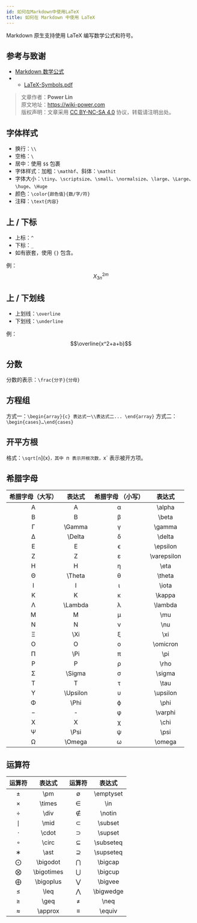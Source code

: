 ```yaml
---
id: 如何在Markdown中使用LaTeX
title: 如何在 Markdown 中使用 LaTeX
---
```


Markdown 原生支持使用 LaTeX 编写数学公式和符号。

## 参考与致谢

- [Markdown 数学公式](https://markdown.budshome.com/formula.html)
- - [LaTeX-Symbols.pdf](https://def.fe.up.pt/latex/Symbols.pdf)

> 文章作者：**Power Lin**  
> 原文地址：<https://wiki-power.com>  
> 版权声明：文章采用 [CC BY-NC-SA 4.0](https://creativecommons.org/licenses/by/4.0/deed.zh) 协议，转载请注明出处。

## 字体样式

- 换行：`\\`
- 空格：`\`
- 居中：使用 `$$` 包裹
- 字体样式：加粗：`\mathbf`、斜体：`\mathit`
- 字体大小：`\tiny`、`\scriptsize`、`\small`、`\normalsize`、`\large`、`\Large`、`\huge`、`\Huge`
- 颜色：`\color{颜色值}{数/字/符}`
- 注释：`\text{内容}`

## 上 / 下标

- 上标：`^`
- 下标：`_`
- 如有嵌套，使用 `{}` 包含。

例： $$X^{2m}_{3n}$$

## 上 / 下划线

- 上划线：`\overline`
- 下划线：`\underline`

例：$$\overline{x^2+a+b}$$

## 分数

分数的表示：`\frac{分子}{分母}`

## 方程组

方式一：`\begin{array}{c} 表达式一\\表达式二... \end{array}`
方式二：`\begin{cases}…\end{cases}`

## 开平方根

格式：`\sqrt[n`]{x}`，其中 `n` 表示开根次数，`x` 表示被开方项。

## 希腊字母

| 希腊字母（大写） |  表达式  | 希腊字母 （小写） |   表达式    |
| :--------------: | :------: | :---------------: | :---------: |
|        A         |    A     |         α         |   \alpha    |
|        B         |    B     |         β         |    \beta    |
|        Γ         |  \Gamma  |         γ         |   \gamma    |
|        Δ         |  \Delta  |         δ         |   \delta    |
|        E         |    E     |         ϵ         |  \epsilon   |
|        Z         |    Z     |         ε         | \varepsilon |
|        H         |    H     |         η         |    \eta     |
|        Θ         |  \Theta  |         θ         |   \theta    |
|        I         |    I     |         ι         |    \iota    |
|        K         |    K     |         κ         |   \kappa    |
|        Λ         | \Lambda  |         λ         |   \lambda   |
|        M         |    M     |         μ         |     \mu     |
|        N         |    N     |         ν         |     \nu     |
|        Ξ         |   \Xi    |         ξ         |     \xi     |
|        O         |    O     |         ο         |  \omicron   |
|        Π         |   \Pi    |         π         |     \pi     |
|        P         |    P     |         ρ         |    \rho     |
|        Σ         |  \Sigma  |         σ         |   \sigma    |
|        T         |    T     |         τ         |    \tau     |
|        Υ         | \Upsilon |         υ         |  \upsilon   |
|        Φ         |   \Phi   |         ϕ         |    \phi     |
|        −         |    -     |         φ         |   \varphi   |
|        X         |    X     |         χ         |    \chi     |
|        Ψ         |   \Psi   |         ψ         |    \psi     |
|        Ω         |  \Omega  |         ω         |   \omega    |

## 运算符

| 运算符 |   表达式   | 运算符 |  表达式   |
| :----: | :--------: | :----: | :-------: |
|   ±    |    \pm     |   ∅    | \emptyset |
|   ×    |   \times   |   ∈    |    \in    |
|   ÷    |    \div    |   ∉    |  \notin   |
|   ∣    |    \mid    |   ⊂    |  \subset  |
|   ⋅    |   \cdot    |   ⊃    |  \supset  |
|   ∘    |   \circ    |   ⊆    | \subseteq |
|   ∗    |    \ast    |   ⊇    | \supseteq |
|   ⨀    |  \bigodot  |   ⋂    |  \bigcap  |
|   ⨂    | \bigotimes |   ⋃    |  \bigcup  |
|   ⨁    | \bigoplus  |   ⋁    |  \bigvee  |
|   ≤    |    \leq    |   ⋀    | \bigwedge |
|   ≥    |    \geq    |   ≠    |   \neq    |
|   ≈    |  \approx   |   ≡    |  \equiv   |
